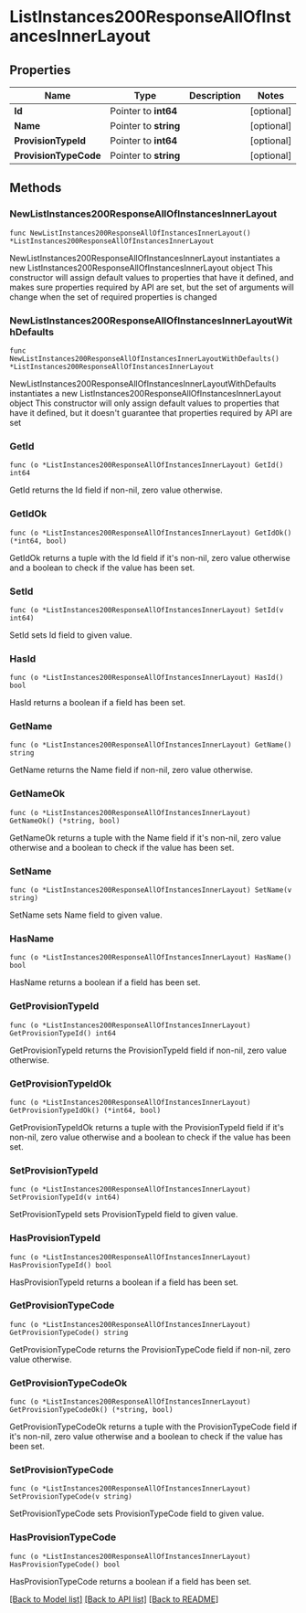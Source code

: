 # ListInstances200ResponseAllOfInstancesInnerLayout

## Properties

Name | Type | Description | Notes
------------ | ------------- | ------------- | -------------
**Id** | Pointer to **int64** |  | [optional] 
**Name** | Pointer to **string** |  | [optional] 
**ProvisionTypeId** | Pointer to **int64** |  | [optional] 
**ProvisionTypeCode** | Pointer to **string** |  | [optional] 

## Methods

### NewListInstances200ResponseAllOfInstancesInnerLayout

`func NewListInstances200ResponseAllOfInstancesInnerLayout() *ListInstances200ResponseAllOfInstancesInnerLayout`

NewListInstances200ResponseAllOfInstancesInnerLayout instantiates a new ListInstances200ResponseAllOfInstancesInnerLayout object
This constructor will assign default values to properties that have it defined,
and makes sure properties required by API are set, but the set of arguments
will change when the set of required properties is changed

### NewListInstances200ResponseAllOfInstancesInnerLayoutWithDefaults

`func NewListInstances200ResponseAllOfInstancesInnerLayoutWithDefaults() *ListInstances200ResponseAllOfInstancesInnerLayout`

NewListInstances200ResponseAllOfInstancesInnerLayoutWithDefaults instantiates a new ListInstances200ResponseAllOfInstancesInnerLayout object
This constructor will only assign default values to properties that have it defined,
but it doesn't guarantee that properties required by API are set

### GetId

`func (o *ListInstances200ResponseAllOfInstancesInnerLayout) GetId() int64`

GetId returns the Id field if non-nil, zero value otherwise.

### GetIdOk

`func (o *ListInstances200ResponseAllOfInstancesInnerLayout) GetIdOk() (*int64, bool)`

GetIdOk returns a tuple with the Id field if it's non-nil, zero value otherwise
and a boolean to check if the value has been set.

### SetId

`func (o *ListInstances200ResponseAllOfInstancesInnerLayout) SetId(v int64)`

SetId sets Id field to given value.

### HasId

`func (o *ListInstances200ResponseAllOfInstancesInnerLayout) HasId() bool`

HasId returns a boolean if a field has been set.

### GetName

`func (o *ListInstances200ResponseAllOfInstancesInnerLayout) GetName() string`

GetName returns the Name field if non-nil, zero value otherwise.

### GetNameOk

`func (o *ListInstances200ResponseAllOfInstancesInnerLayout) GetNameOk() (*string, bool)`

GetNameOk returns a tuple with the Name field if it's non-nil, zero value otherwise
and a boolean to check if the value has been set.

### SetName

`func (o *ListInstances200ResponseAllOfInstancesInnerLayout) SetName(v string)`

SetName sets Name field to given value.

### HasName

`func (o *ListInstances200ResponseAllOfInstancesInnerLayout) HasName() bool`

HasName returns a boolean if a field has been set.

### GetProvisionTypeId

`func (o *ListInstances200ResponseAllOfInstancesInnerLayout) GetProvisionTypeId() int64`

GetProvisionTypeId returns the ProvisionTypeId field if non-nil, zero value otherwise.

### GetProvisionTypeIdOk

`func (o *ListInstances200ResponseAllOfInstancesInnerLayout) GetProvisionTypeIdOk() (*int64, bool)`

GetProvisionTypeIdOk returns a tuple with the ProvisionTypeId field if it's non-nil, zero value otherwise
and a boolean to check if the value has been set.

### SetProvisionTypeId

`func (o *ListInstances200ResponseAllOfInstancesInnerLayout) SetProvisionTypeId(v int64)`

SetProvisionTypeId sets ProvisionTypeId field to given value.

### HasProvisionTypeId

`func (o *ListInstances200ResponseAllOfInstancesInnerLayout) HasProvisionTypeId() bool`

HasProvisionTypeId returns a boolean if a field has been set.

### GetProvisionTypeCode

`func (o *ListInstances200ResponseAllOfInstancesInnerLayout) GetProvisionTypeCode() string`

GetProvisionTypeCode returns the ProvisionTypeCode field if non-nil, zero value otherwise.

### GetProvisionTypeCodeOk

`func (o *ListInstances200ResponseAllOfInstancesInnerLayout) GetProvisionTypeCodeOk() (*string, bool)`

GetProvisionTypeCodeOk returns a tuple with the ProvisionTypeCode field if it's non-nil, zero value otherwise
and a boolean to check if the value has been set.

### SetProvisionTypeCode

`func (o *ListInstances200ResponseAllOfInstancesInnerLayout) SetProvisionTypeCode(v string)`

SetProvisionTypeCode sets ProvisionTypeCode field to given value.

### HasProvisionTypeCode

`func (o *ListInstances200ResponseAllOfInstancesInnerLayout) HasProvisionTypeCode() bool`

HasProvisionTypeCode returns a boolean if a field has been set.


[[Back to Model list]](../README.md#documentation-for-models) [[Back to API list]](../README.md#documentation-for-api-endpoints) [[Back to README]](../README.md)


